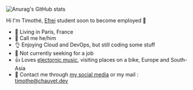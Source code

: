 ![Anurag's GitHub stats](https://github-readme-stats.vercel.app/api?username=timothechauvet&show_icons=true&theme=vue-dark)

Hi I'm Timothé, [Efrei](https://efrei.fr) student soon to become employed 👋

- 🙌 Living in Paris, France
- 👋 Call me he/him
- 👌 Enjoying Cloud and DevOps, but still coding some stuff
- 🤝 Not currently seeking for a job
- 👍 Loves [electornic music](https://www.last.fm/fr/user/jik00000000), visiting places on a bike, Europe and South-Asia
- 🤙 Contact me through [my social media](https://www.linkedin.com/in/timothechauvet/) or my mail : [timothe@chauvet.dev](mailto:timothe@chauvet.dev)
